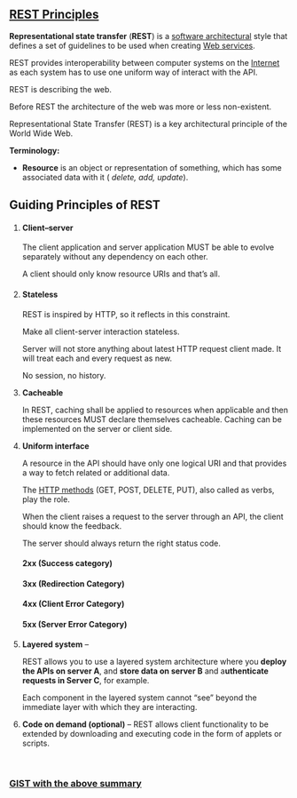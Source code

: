 ## [REST Principles](https://restfulapi.net/)



**Representational state transfer** (**REST**) is a [software architectural](https://en.wikipedia.org/wiki/Software_architecture) style that defines a set of guidelines to be used when creating [Web services](https://en.wikipedia.org/wiki/Web_service). 



REST provides interoperability between computer systems on the [Internet](https://en.wikipedia.org/wiki/Internet) as each system has to use one uniform way of interact with the API. 



REST is describing the web. 

Before REST the architecture of the web was more or less non-existent. 

Representational State Transfer (REST) is a key architectural principle of the World Wide Web.



**Terminology:**

- **Resource** is an object or representation of something, which has some associated data with it ( *delete, add, update*).





## Guiding Principles of REST

1. #### Client–server

   The client application and server application MUST be able to evolve separately without any dependency on each other.

    A client should only know resource URIs and that’s all.

   

2. #### **Stateless** 

   REST is inspired by HTTP, so it reflects in this constraint. 

   Make all client-server interaction stateless. 

   Server will not store anything about latest HTTP request client made. It will treat each and every request as new. 

   No session, no history.

   

3. **Cacheable** 

   In REST, caching shall be applied to resources when applicable and then these resources MUST declare themselves cacheable. Caching can be implemented on the server or client side.

   

4. **Uniform interface** 

   A resource in the API should have only one logical URI and that provides a way to fetch related or additional data.

   

   The [HTTP methods](https://en.wikipedia.org/wiki/Hypertext_Transfer_Protocol#Request_methods) (GET, POST, DELETE, PUT), also called as verbs, play the role.

   When the client raises a request to the server through an API, the client should know the feedback.

   The server should always return the right status code.

   #### **2xx (Success category)**

   #### **3xx (Redirection Category)**

   #### 4xx (Client Error Category)

   #### 5xx (Server Error Category)

   

5. **Layered system** – 

   REST allows you to use a layered system architecture where you **deploy the APIs on server A**, and **store data on server B** and a**uthenticate requests in Server C**, for example. 

   Each component in the layered system cannot “see” beyond the immediate layer with which they are interacting.

   

6. **Code on demand (optional)** – REST allows client functionality to be extended by downloading and executing code in the form of applets or scripts.





<br>



### [GIST with the above summary](https://gist.github.com/ross-u/87e16beadad63566adde01b27aaefede)